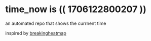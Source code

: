 # time_now is (( 1706122800207 ))

an automated repo that shows the currnent time

inspired by [breakingheatmap](https://github.com/breakingheatmap/breakingheatmap)